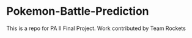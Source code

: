 # Pokemon-Battle-Prediction
This is a repo for PA II Final Project. Work contributed by Team Rockets
